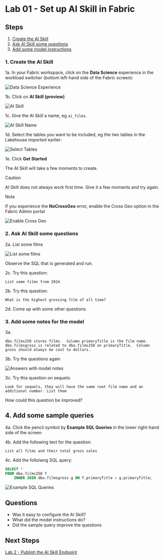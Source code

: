 # Lab 01 - Set up AI Skill in Fabric

## Steps
1. [Create the AI Skill](#1-create-the-ai-skill)
2. [Ask AI Skill some questions](#2-ask-ai-skill-some-questions)
3. [Add some model instructions](#3-add-some-model-instructions)

### 1. Create the AI Skill
1a. In your Fabric workspace, click on the **Data Science** experience in the workload switcher (bottom left-hand side of the Fabric screen):

![Data Science Experience](/labs/lab01/images/datascienceexperience.png)

1b.  Click on **AI Skill (preview)**

![AI Skill](/labs/lab01/images/aiskill.png)

1c. Give the AI Skill a name, eg `ai_films`.

![AI Skill Name](/labs/lab01/images/aiskillname.png)

1d. Select the tables you want to be included, eg the two tables in the Lakehouse imported earlier:

![Select Tables](/labs/lab01/images/aiskillselecttables.png)

1e. Click **Get Started**

The AI Skill will take a few moments to create.

> [!CAUTION]
> AI Skill does not always work first time.  Give it a few moments and try again.

> [!NOTE]
> If you experience the **NoCrossGeo** error, enable the Cross Geo option in the Fabric Admin portal

![Enable Cross Geo](/labs/lab01/images/enablecrossgeo.png)

### 2. Ask AI Skill some questions
2a.  List some films 

![List some films](/images/listsomefilms.png)

Observe the SQL that is generated and run.

2c.  Try this question:
```
List some films from 2024  
```

2b.  Try this question:
```
What is the highest grossing film of all time?
```  

2d. Come up with some other questions  

### 3. Add some notes for the model
3a.
```
dbo.films250 stores films.  Column primaryTitle is the film name.  dbo.filmsgross is related to dbo.films250 on primaryTitle.  Column gross should always be cast to dollars.

```
3b. Try the questions again  

![Answers with model notes](/images/notesandcasting.png)

3c. Try this question on sequels:

```
Look for sequels, they will have the same root film name and an additional number. List them
```

How could this question be improved?

## 4. Add some sample queries
4a. Click the pencil symbol by **Example SQL Queries** in the lower right-hand side of the screen

4b. Add the following text for the question:
```
List all films and their total gross sales
```

4c. Add the folloiwng SQL query:
```sql
SELECT *
FROM dbo.films250 f
	INNER JOIN dbo.filmsgross g ON f.primaryTitle = g.primaryTitle;

```

![Example SQL Queries](/images/examplesqlqueries.png)

## Questions
- Was it easy to configure the AI Skill?
- What did the model instructions do?
- Did the sample query improve the questions

## Next Steps
[Lab 2 - Publish the AI Skill Endpoint](/labs/lab02/lab02.md)
